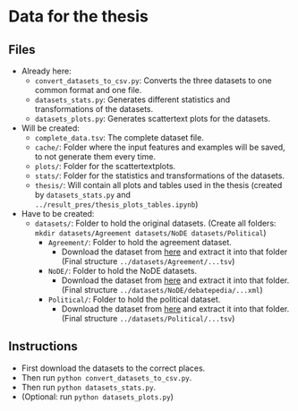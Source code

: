# Data for the thesis

## Files
- Already here:
    - `convert_datasets_to_csv.py`: Converts the three datasets to one common format and one file.
    - `datasets_stats.py`: Generates different statistics and transformations of the datasets.
    - `datasets_plots.py`: Generates scattertext plots for the datasets.
- Will be created:
    - `complete_data.tsv`: The complete dataset file.
    - `cache/`: Folder where the input features and examples will be saved, to not generate them every time.
    - `plots/`: Folder for the scattertextplots.
    - `stats/`: Folder for the statistics and transformations of the datasets.
    - `thesis/`: Will contain all plots and tables used in the thesis (created by `datasets_stats.py` and `../result_pres/thesis_plots_tables.ipynb`)
- Have to be created:
    - `datasets/`: Folder to hold the original datasets. (Create all folders: `mkdir datasets/Agreement datasets/NoDE datasets/Political`)
        - `Agreement/`: Folder to hold the agreement dataset.
            - Download the dataset from [here](http://hltdistributor.fbk.eu/redirect.php?val=e57613a6b5fe9cb2e0f7a7bfa49c2e41) and extract it into that folder (Final structure `../datasets/Agreement/...tsv`)
        - `NoDE/`: Folder to hold the NoDE datasets.
           - Download the dataset from [here](http://www-sop.inria.fr/NoDE/ResourcesNoDE/debatepedia.zip) and extract it into that folder. (Final structure `../datasets/NoDE/debatepedia/...xml`)
        - `Political/`: Folder to hold the political dataset.
            - Download the dataset from [here](http://hltdistributor.fbk.eu/redirect.php?val=ccd85a20fb19355451f5d5f7bbd8e527) and extract it into that folder. (Final structure `../datasets/Political/...tsv`)
            
## Instructions
- First download the datasets to the correct places.
- Then run `python convert_datasets_to_csv.py`.
- Then run `python datasets_stats.py`.
- (Optional: run `python datasets_plots.py`)
